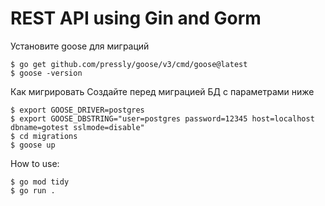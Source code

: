 # REST API using Gin and Gorm

Установите goose для миграций  
```
$ go get github.com/pressly/goose/v3/cmd/goose@latest
$ goose -version
```
Как мигрировать
Создайте перед миграцией БД с параметрами ниже
```
$ export GOOSE_DRIVER=postgres
$ export GOOSE_DBSTRING="user=postgres password=12345 host=localhost dbname=gotest sslmode=disable"
$ cd migrations
$ goose up
```

How to use:

```
$ go mod tidy
$ go run .
```